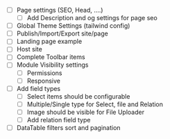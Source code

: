 - [ ] Page settings (SEO, Head, ....)
    - [ ] Add Description and og settings for page seo
- [ ] Global Theme Settings (tailwind config)
- [ ] Publish/Import/Export site/page
- [ ] Landing page example
- [ ] Host site
- [ ] Complete Toolbar items
- [ ] Module Visibility settings 
    - [ ] Permissions
    - [ ] Responsive
- [ ] Add field types
    - [ ] Select items should be configurable
    - [ ] Multiple/Single type for Select, file and Relation
    - [ ] Image should be visible for File Uploader
    - [ ] Add relation field type
- [ ] DataTable filters sort and pagination
